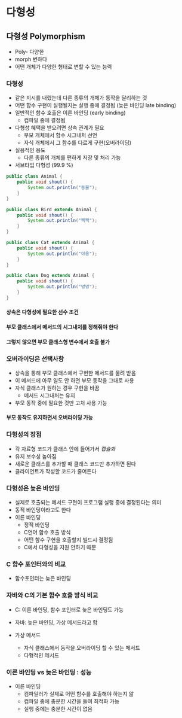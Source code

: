 # 다형성

## 다형성 Polymorphism

- Poly- 다양한
- morph 변하다
- 어떤 개체가 다양한 형태로 변할 수 있는 능력

### 다형성

- 같은 지시를 내렸는데 다른 종류의 개체가 동작을 달리하는 것
- 어떤 함수 구현이 실행될지는 실행 중에 결정됨 (늦은 바인딩 late binding)
- 일반적인 함수 호출은 이른 바인딩 (early binding)
    - 컴파일 중에 결정됨
- 다형성 혜택을 받으려면 상속 관계가 필요
    - 부모 개체에서 함수 시그내처 선언
    - 자식 개체에서 그 함수를 다르게 구현(오버라이딩)
- 실용적인 용도
    - 다른 종류의 개체를 편하게 저장 및 처리 가능
- 서브타입 다형성 (99.9 %)

```java
public class Animal {
    public void shout() {
        System.out.println("동물");
    }
}

public class Bird extends Animal {
    public void shout() {
        System.out.println("짹짹");
    }
}

public class Cat extends Animal {
    public void shout() {
        System.out.println("야옹");
    }
}

public class Dog extends Animal {
    public void shout() {
        System.out.println("멍멍");
    }
}
```

#### 상속은 다형성에 필요한 선수 조건

#### 부모 클래스에서 메서드의 시그내처를 정해줘야 한다

#### 그렇지 않으면 부모 클래스형 변수에서 호출 불가

### 오버라이딩은 선택사항

- 상속을 통해 부모 클래스에서 구현한 메서드를 물려 받음
- 이 메서드에 아무 일도 안 하면 부모 동작을 그대로 사용
- 자식 클래스가 원하는 경우 구현을 바꿈
    - 메서드 시그내처는 유지
- 부모 동작 중에 필요한 것만 고처 사용 가능

#### 부모 동작도 유지하면서 오버라이딩 가능

### 다형성의 장점

- 각 자료형 코드가 클래스 안에 들어가서 *캡슐화*
- 유지 보수성 높아짐
- 새로운 클래스를 추가할 때 클래스 코드만 추가하면 된다
- 클라이언트가 작성할 코드가 줄어든다

### 다형성은 늦은 바인딩

- 실제로 호출되는 메서드 구현이 프로그램 실행 중에 결정된다는 의미
- 동적 바인딩이라고도 한다
- 이른 바인딩
    - 정적 바인딩
    - C언어 함수 호출 방식
    - 어떤 함수 구현을 호출할지 빌드시 결정됨
    - C에서 다형성을 지원 안하기 때문

### C 함수 포인터와의 비교

- 함수포인터는 늦은 바인딩

### 자바와 C의 기본 함수 호출 방식 비교

- C: 이른 바인딩, 함수 포인터로 늦은 바인딩도 가능
- 자바: 늦은 바인딩, 가상 메서드라고 함

- 가상 메서드
    - 자식 클래스에서 동작을 오버라이딩 할 수 있는 메서드
    - 다형적인 메서드

### 이른 바인딩 vs 늦은 바인딩 : 성능

- 이른 바인딩
    - 컴파일러가 실제로 어떤 함수를 호출해야 하는지 앎
    - 컴파일 중에 충분한 시간을 들여 최적화 가능
    - 실행 중에는 충분한 시간이 없음


